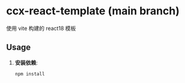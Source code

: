 # ccx-react-template (main branch)

使用 vite 构建的 react18 模板

## Usage

1. **安装依赖**:
   ```bash
   npm install
   ```
